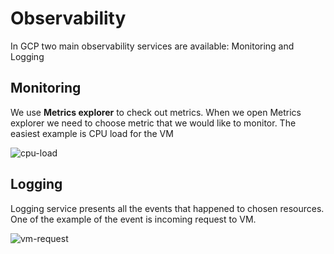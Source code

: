 # Observability

In GCP two main observability services are available: Monitoring and Logging

## Monitoring
We use **Metrics explorer** to check out metrics. When we open Metrics explorer we need to choose metric that we would like to monitor. The easiest example is CPU load for the VM

![cpu-load](./images/cpu-load.png)

## Logging 
Logging service presents all the events that happened to chosen resources. One of the example of the event is incoming request to VM.

![vm-request](./images/vm-request.png)
